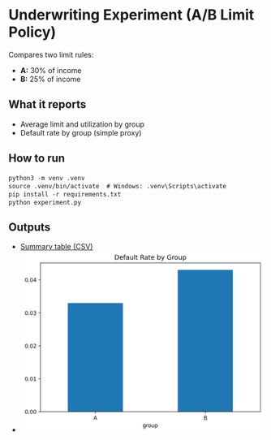 # Underwriting Experiment (A/B Limit Policy)

Compares two limit rules:
- **A:** 30% of income  
- **B:** 25% of income

## What it reports
- Average limit and utilization by group  
- Default rate by group (simple proxy)

## How to run
    python3 -m venv .venv
    source .venv/bin/activate  # Windows: .venv\Scripts\activate
    pip install -r requirements.txt
    python experiment.py

## Outputs
- [Summary table (CSV)](summary.csv)
- [![Default rate by group](default_rate_by_group.png)](default_rate_by_group.png)
